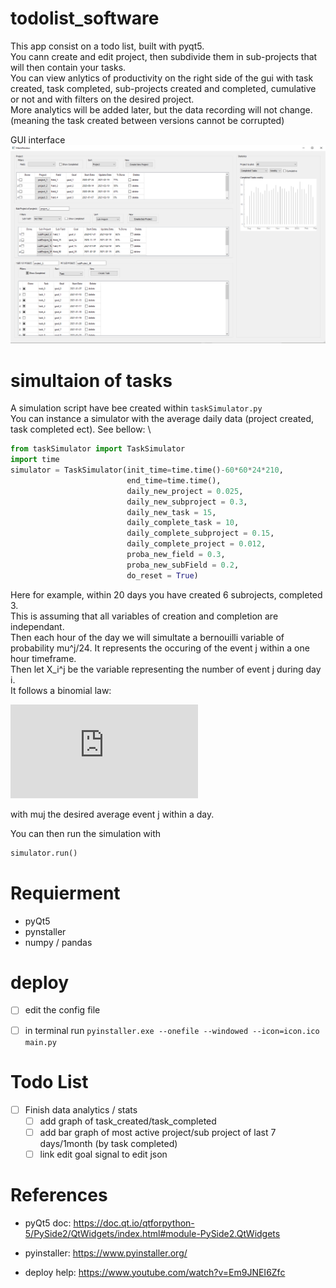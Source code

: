 # todolist_software

This app consist on a todo list, built with pyqt5. \
You cann create and edit project, then subdivide them in sub-projects that will then contain your tasks. \
You can view anlytics of productivity on the right side of the gui with task created, task completed, sub-projects created and completed, cumulative or not and with filters on the desired project. \
More analytics will be added later, but the data recording will not change. (meaning the task created between versions cannot be corrupted)

GUI interface
![alt text](src/main.PNG)

# simultaion of tasks

A simulation script have bee created within `taskSimulator.py` \
You can instance a simulator with the average daily data (project created, task completed ect). See bellow: \

```python
from taskSimulator import TaskSimulator
import time
simulator = TaskSimulator(init_time=time.time()-60*60*24*210, 
                          end_time=time.time(),
                          daily_new_project = 0.025,
                          daily_new_subproject = 0.3,
                          daily_new_task = 15,
                          daily_complete_task = 10,
                          daily_complete_subproject = 0.15,
                          daily_complete_project = 0.012,
                          proba_new_field = 0.3,
                          proba_new_subField = 0.2,
                          do_reset = True)

```
Here for example, within 20 days you have created 6 subrojects, completed 3. \
This is assuming that all variables of creation and completion are independant. \
Then each hour of the day we will simultate a bernouilli variable of probability mu^j/24. 
It represents the occuring of the event j within a one hour timeframe. \
Then let X_i^j be the variable representing the number of event j during day i. \
It follows a binomial law: 

![equation](http://www.sciweavers.org/tex2img.php?eq=X_i%5Ej%5Csim%20%5Cmathbb%7BB%7D%2824%2C%5Cfrac%7B%5Cmu%5Ej%7D%7B24%7D%29&bc=White&fc=Black&im=jpg&fs=12&ff=arev&edit=0)

with muj the desired average event j within a day.

You can then run the simulation with 
```python
simulator.run()

```


# Requierment

 * pyQt5
 * pynstaller
 * numpy / pandas

# deploy

- [ ] edit the config file
- [ ] in terminal run `pyinstaller.exe --onefile --windowed --icon=icon.ico main.py`

  
  
# Todo List

- [ ] Finish data analytics / stats
  - [ ] add graph of task_created/task_completed
  - [ ] add bar graph of most active project/sub project of last 7 days/1month (by task completed)
  - [ ] link edit goal signal to edit json
  
# References

* pyQt5 doc: https://doc.qt.io/qtforpython-5/PySide2/QtWidgets/index.html#module-PySide2.QtWidgets

* pyinstaller: https://www.pyinstaller.org/

* deploy help: https://www.youtube.com/watch?v=Em9JNEI6Zfc
